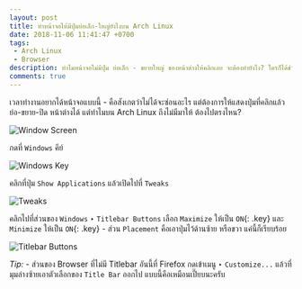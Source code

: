 ```yaml
---
layout: post
title: ทำหน้าจอให้มีปุ่มย่อเล็ก-ใหญ่ยังไงบน Arch Linux
date: 2018-11-06 11:41:47 +0700
tags:
 - Arch Linux
 - Browser
description: ทำไมหน้าจอไม่มีปุ่ม ย่อเล็ก - ขยายใหญ่ ของหน้าต่างให้คลิกเลย จะต้องทำยังไง? ใครก็ได้ช่วยที!
comments: true
---
```

เวลาทำงานอยากได้หน้าจอแบบนี้ - คือสังเกตว่าไม่ได้จะซ่อนอะไร แต่ต้องการให้แสดงปุ่มที่คลิกแล้ว ย่อ-ขยาย-ปิด หน้าต่างได้ แต่ทำไมบน Arch Linux ถึงไม่มีมาให้ ต้องไปตรงไหน?

![Window Screen](https://res.cloudinary.com/sdees-reallife/image/upload/c_scale,w_600/v1541482840/Screenshot_from_2018-11-06_12-37-45.png)

กดที่ `Windows` คีย์

![Windows Key]()

คลิกที่ปุ่ม `Show Applications` แล้วเปิดไปที่ `Tweaks`

![Tweaks](https://res.cloudinary.com/sdees-reallife/image/upload/c_scale,w_600/v1541481605/Screenshot_from_2018-11-06_12-18-14.png)

คลิกไปที่ส่วนของ `Windows` ‣ `Titlebar Buttons` เลือก `Maximize` ให้เป็น `ON`{: .key} และ `Minimize` ให้เป็น `ON`{: .key} - ส่วน `Placement` คือเอาปุ่มไว้ด้านซ้าย หรือขวา แค่นี้ก็เรียบร้อย

![Titlebar Buttons](https://res.cloudinary.com/sdees-reallife/image/upload/c_scale,w_400/v1541482067/Screenshot_from_2018-11-06_12-24-28.png)

*Tip:* - ส่วนของ Browser ที่ไม่มี Titlebar อันนี้ที่ Firefox กดเข้าเมนู ‣ `Customize...` แล้วที่มุมล่างซ้ายเอาตัวเลือกของ `Title Bar` ออกไป แบบนี้คือเหมือนเปี๊ยบนะครับ
